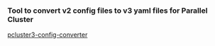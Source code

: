 ### Tool to convert v2 config files to v3 yaml files for Parallel Cluster

<a href="https://docs.aws.amazon.com/parallelcluster/latest/ug/pcluster3-config-converter.html">pcluster3-config-converter</a>

